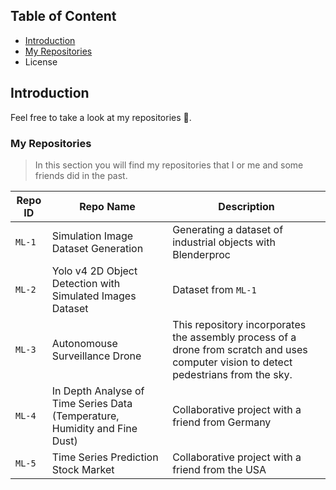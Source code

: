 ## Table of Content  
- [Introduction](#Introduction)  
- [My Repositories](#Repository-Topics)
- License      
<a name="headers"/>

## Introduction
Feel free to take a look at my repositories 👀.

### My Repositories
> In this section you will find my repositories that I or me and some friends did in the past.

| Repo ID | Repo Name | Description |
| --- | --- | --- |
| `ML-1` | Simulation Image Dataset Generation | Generating a dataset of industrial objects with Blenderproc |
| `ML-2` | Yolo v4 2D Object Detection with Simulated Images Dataset | Dataset from `ML-1` |
| `ML-3` | Autonomouse Surveillance Drone | This repository incorporates the assembly process of a drone from scratch and uses computer vision to detect pedestrians from the sky.|
| `ML-4` | In Depth Analyse of Time Series Data (Temperature, Humidity and Fine Dust) | Collaborative project with a friend from Germany |
| `ML-5` | Time Series Prediction Stock Market | Collaborative project with a friend from the USA |
